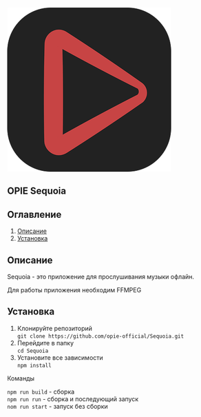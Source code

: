 
![ico](assets/images/sequoia_icon_1.png)

OPIE Sequoia
---
## Оглавление
1. [Описание](#описание)
2. [Установка](#установка)




## Описание
Sequoia - это приложение для прослушивания музыки офлайн.<br> 

Для работы приложения необходим FFMPEG


## Установка
1. Клонируйте репозиторий<br>
   ```git clone https://github.com/opie-official/Sequoia.git```
2. Перейдите в папку<br>
   ```cd Sequoia```
3. Установите все зависимости<br>
   ```npm install```

Команды

```npm run build``` - сборка<br>
```npm run run``` - сборка и последующий запуск<br>
```nom run start``` - запуск без сборки<br>
